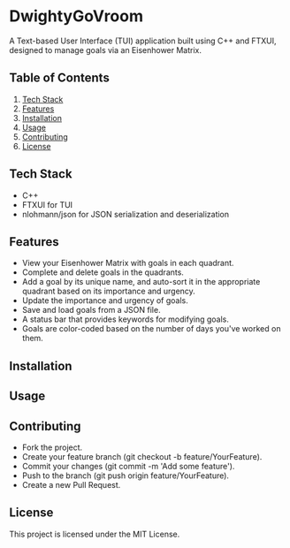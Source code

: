 # DwightyGoVroom

A Text-based User Interface (TUI) application built using C++ and FTXUI, designed to manage goals via an Eisenhower Matrix. 

## Table of Contents
1. [Tech Stack](#tech-stack)
2. [Features](#features)
3. [Installation](#installation)
4. [Usage](#usage)
5. [Contributing](#contributing)
6. [License](#license)

## Tech Stack
- C++
- FTXUI for TUI
- nlohmann/json for JSON serialization and deserialization

## Features
- View your Eisenhower Matrix with goals in each quadrant.
- Complete and delete goals in the quadrants.
- Add a goal by its unique name, and auto-sort it in the appropriate quadrant based on its importance and urgency.
- Update the importance and urgency of goals.
- Save and load goals from a JSON file.
- A status bar that provides keywords for modifying goals.
- Goals are color-coded based on the number of days you've worked on them.

## Installation

## Usage

## Contributing
- Fork the project.
- Create your feature branch (git checkout -b feature/YourFeature).
- Commit your changes (git commit -m 'Add some feature').
- Push to the branch (git push origin feature/YourFeature).
- Create a new Pull Request.

## License
This project is licensed under the MIT License.
